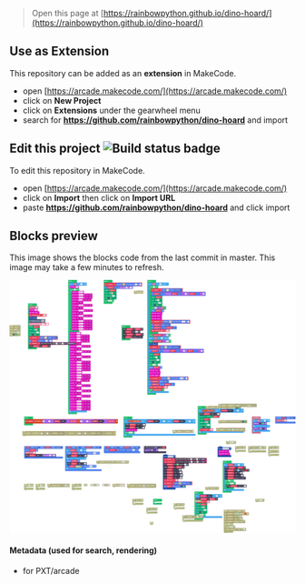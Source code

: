  


> Open this page at [https://rainbowpython.github.io/dino-hoard/](https://rainbowpython.github.io/dino-hoard/)

## Use as Extension

This repository can be added as an **extension** in MakeCode.

* open [https://arcade.makecode.com/](https://arcade.makecode.com/)
* click on **New Project**
* click on **Extensions** under the gearwheel menu
* search for **https://github.com/rainbowpython/dino-hoard** and import

## Edit this project ![Build status badge](https://github.com/rainbowpython/dino-hoard/workflows/MakeCode/badge.svg)

To edit this repository in MakeCode.

* open [https://arcade.makecode.com/](https://arcade.makecode.com/)
* click on **Import** then click on **Import URL**
* paste **https://github.com/rainbowpython/dino-hoard** and click import

## Blocks preview

This image shows the blocks code from the last commit in master.
This image may take a few minutes to refresh.

![A rendered view of the blocks](https://github.com/rainbowpython/dino-hoard/raw/master/.github/makecode/blocks.png)

#### Metadata (used for search, rendering)

* for PXT/arcade
<script src="https://makecode.com/gh-pages-embed.js"></script><script>makeCodeRender("{{ site.makecode.home_url }}", "{{ site.github.owner_name }}/{{ site.github.repository_name }}");</script>

